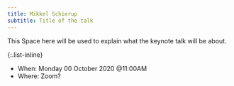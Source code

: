 ```yaml
---
title: Mikkel Schierup
subtitle: Title of the talk
---
```

This Space here will be used to explain what the keynote talk will be about.

{:.list-inline}
- When: Monday 00 October 2020 @11:00AM
- Where: Zoom?

